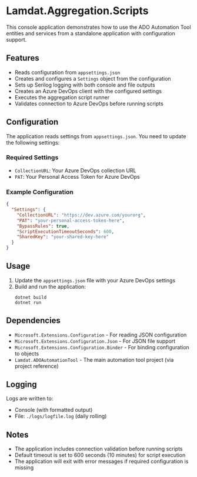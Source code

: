 # Lamdat.Aggregation.Scripts

This console application demonstrates how to use the ADO Automation Tool entities and services from a standalone application with configuration support.

## Features

- Reads configuration from `appsettings.json`
- Creates and configures a `Settings` object from the configuration
- Sets up Serilog logging with both console and file outputs
- Creates an Azure DevOps client with the configured settings
- Executes the aggregation script runner
- Validates connection to Azure DevOps before running scripts

## Configuration

The application reads settings from `appsettings.json`. You need to update the following settings:

### Required Settings
- `CollectionURL`: Your Azure DevOps collection URL
- `PAT`: Your Personal Access Token for Azure DevOps

### Example Configuration
```json
{
  "Settings": {
    "CollectionURL": "https://dev.azure.com/yourorg",
    "PAT": "your-personal-access-token-here",
    "BypassRules": true,
    "ScriptExecutionTimeoutSeconds": 600,
    "SharedKey": "your-shared-key-here"
  }
}
```

## Usage

1. Update the `appsettings.json` file with your Azure DevOps settings
2. Build and run the application:
   ```
   dotnet build
   dotnet run
   ```

## Dependencies

- `Microsoft.Extensions.Configuration` - For reading JSON configuration
- `Microsoft.Extensions.Configuration.Json` - For JSON file support
- `Microsoft.Extensions.Configuration.Binder` - For binding configuration to objects
- `Lamdat.ADOAutomationTool` - The main automation tool project (via project reference)

## Logging

Logs are written to:
- Console (with formatted output)
- File: `./logs/logfile.log` (daily rolling)

## Notes

- The application includes connection validation before running scripts
- Default timeout is set to 600 seconds (10 minutes) for script execution
- The application will exit with error messages if required configuration is missing